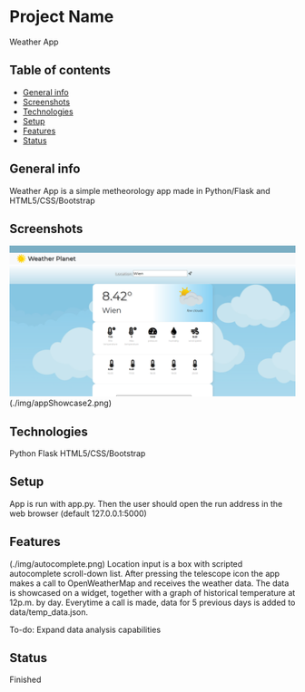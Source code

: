 # Project Name
Weather App

## Table of contents
* [General info](#general-info)
* [Screenshots](#screenshots)
* [Technologies](#technologies)
* [Setup](#setup)
* [Features](#features)
* [Status](#status)

## General info
Weather App is a simple metheorology app made in Python/Flask and HTML5/CSS/Bootstrap 

## Screenshots
![Example screenshot](./img/appShowcase1.png)
(./img/appShowcase2.png)

## Technologies
Python
Flask
HTML5/CSS/Bootstrap

## Setup
App is run with app.py. Then the user should open the run address in the web browser (default 127.0.0.1:5000)

## Features
(./img/autocomplete.png)
Location input is a box with scripted autocomplete scroll-down list. After pressing the telescope icon the app makes a call to OpenWeatherMap and receives the weather data.
The data is showcased on a widget, together with a graph of historical temperature at 12p.m. by day. Everytime a call is made, data for 5 previous days is added to data/temp_data.json. 

To-do:
Expand data analysis capabilities

## Status
Finished